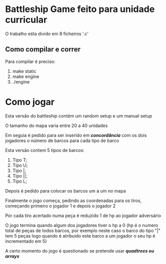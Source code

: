 # Battleship Game feito para unidade curricular
O trabalho eśta divido em 8 ficheiros '.c'

## Como compilar e correr
Para compilar é preciso:

1. make static 
2. make engine
3. ./engine

# Como jogar

Esta versão do battleship contém um random setup e um manual setup

O tamanho do mapa varia entre 20 a 40 unidades

Em seguia é pedido para ser inserido em ***concordância*** com os dois jogadores o número de barcos para cada tipo de barco

Esta versão contem 5 tipos de barcos:

1. Tipo T;
2. Tipo U;
3. Tipo |; 
4. Tipo ||;
5. Tipo L;

Depois é pedido para colocar os barcos um a um no mapa

Finalmente o jogo começa, pedindo as coordenadas para os tiros, começando primeiro o jogador 1 e depois o jogador 2

Por cada tiro acertado numa peça é reduzido 1 de hp ao jogador adversário

O jogo termina quando algum dos jogadores tiver o hp a 0 (hp é o numero total de peças de todos barcos, por exemplo neste caso o barco do tipo "|" tem 5 peças logo quando é atribuido este barco a um jogador o seu hp é incrementado em 5)

A certo momento do jogo é questionado se pretende usar ***quadtrees ou arrays***
